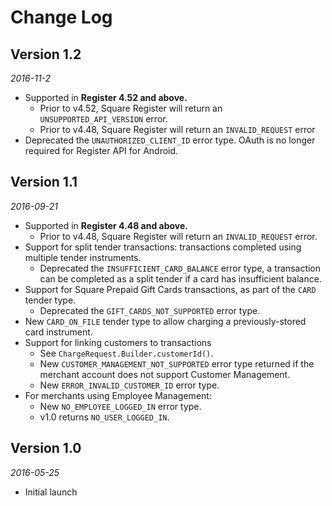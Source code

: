 Change Log
==========

## Version 1.2

_2016-11-2_

* Supported in **Register 4.52 and above.**
  * Prior to v4.52, Square Register will return an `UNSUPPORTED_API_VERSION` error.
  * Prior to v4.48, Square Register will return an `INVALID_REQUEST` error
* Deprecated the `UNAUTHORIZED_CLIENT_ID` error type. OAuth is no longer required for Register API for Android.

## Version 1.1

_2016-09-21_

* Supported in **Register 4.48 and above.**
  * Prior to v4.48, Square Register will return an `INVALID_REQUEST` error.
* Support for split tender transactions: transactions completed using multiple tender instruments.
  * Deprecated the `INSUFFICIENT_CARD_BALANCE` error type, a transaction can be completed as a
split tender if a card has insufficient balance.
* Support for Square Prepaid Gift Cards transactions, as part of the `CARD` tender type.
  * Deprecated the `GIFT_CARDS_NOT_SUPPORTED` error type.
* New `CARD_ON_FILE` tender type to allow charging a previously-stored card instrument.
* Support for linking customers to transactions
  * See `ChargeRequest.Builder.customerId()`.
  * New `CUSTOMER_MANAGEMENT_NOT_SUPPORTED` error type returned if the merchant account does not
support Customer Management.
  * New `ERROR_INVALID_CUSTOMER_ID` error type.
* For merchants using Employee Management:
  * New `NO_EMPLOYEE_LOGGED_IN` error type.
  * v1.0 returns `NO_USER_LOGGED_IN`.

## Version 1.0

_2016-05-25_

* Initial launch
